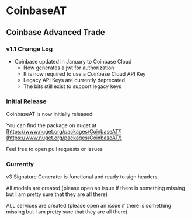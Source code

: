 # CoinbaseAT

## Coinbase Advanced Trade

### v1.1 Change Log
- Coinbase updated in January to Coinbase Cloud
    - Now generates a jwt for authorization
    - It is now required to use a Coinbase Cloud API Key
    - Legacy API Keys are currently deprecated
    - The bits still exist to support legacy keys

### Initial Release

CoinbaseAT is now initially released!

You can find the package on nuget at [https://www.nuget.org/packages/CoinbaseAT/](https://www.nuget.org/packages/CoinbaseAT/)

Feel free to open pull requests or issues

### Currently

v3 Signature Generator is functional and ready to sign headers

All models are created (please open an issue if there is something missing but I am pretty sure that they are all there)

ALL services are created (please open an issue if there is something missing but I am pretty sure that they are all there)